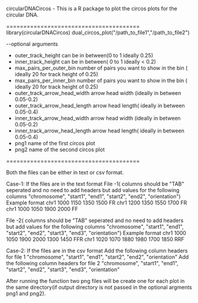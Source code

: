 circularDNACircos - This is a R package to plot the circos plots for the circular DNA.


=======================================
library(circularDNACircos)
dual_circos_plot("/path_to_file1","/path_to_file2")

--optional arguments
- outer_track_height can be in between(0 to 1 ideally 0.25)
- inner_track_height can be in between( 0 to 1 ideally < 0.2)
- max_pairs_per_outer_bin number of pairs you want to show in the bin ( ideally 20 for track height of 0.25)
- max_pairs_per_inner_bin number of pairs you want to show in the bin ( ideally 20 for track height of 0.25)
- outer_track_arrow_head_width arrow head width (ideally in between 0.05-0.2)
- outer_track_arrow_head_length arrow head length( ideally in between 0.05-0.4)
- inner_track_arrow_head_width arrow head width (ideally in between 0.05-0.2)
- inner_track_arrow_head_length arrow head length( ideally in between 0.05-0.4)
- png1 name of the first circos plot
- png2 name of the second circos plot

=======================================

Both the files can be either in text or csv format.

Case-1: If the files are in the text format 
File -1( columns should be "TAB" seperated and no need to add headers but add values for the following columns "chromosome", "start1", "end1", "start2", "end2", "orientation")  
Example format
chr1  1000  1150  1350  1500  FR
chr1  1200  1350  1550  1700  FR
chr1  1000  1050  1900  2000  FF

File -2( columns should be "TAB" seperated and no need to add headers but add values for the following columns "chromosome", "start1", "end1", "start2", "end2", "start3", "end3", "orientation")
Example format 
chr1  1000  1050  1900  2000  1300  1450 FFR
chr1  1020  1070  1880  1980  1700  1850 RRF

Case-2: If the files are in the csv format 
Add the following column headers for file 1  "chromosome", "start1", "end1", "start2", "end2", "orientation"
Add the following column headers for file 2  "chromosome", "start1", "end1", "start2", "end2", "start3", "end3", "orientation"


After running the function two png files will be create one for each plot in the same directory(if output directory is not passed in the optional argments png1 and png2).

